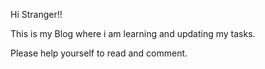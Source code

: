 Hi Stranger!! 

This is my Blog where i am learning and updating my tasks. 

Please help yourself to read and comment.
